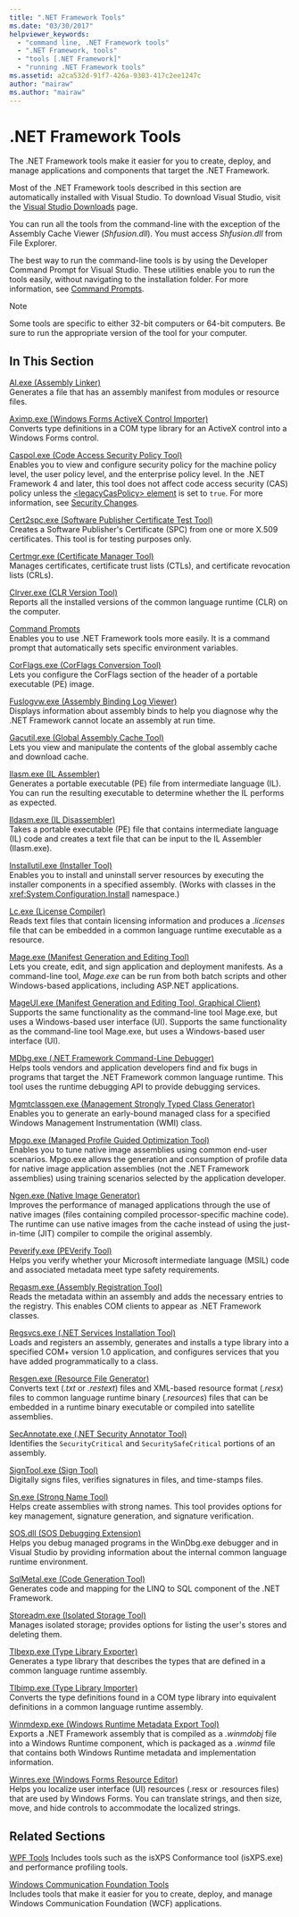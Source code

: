 ```yaml
---
title: ".NET Framework Tools"
ms.date: "03/30/2017"
helpviewer_keywords:
  - "command line, .NET Framework tools"
  - ".NET Framework, tools"
  - "tools [.NET Framework]"
  - "running .NET Framework tools"
ms.assetid: a2ca532d-91f7-426a-9303-417c2ee1247c
author: "mairaw"
ms.author: "mairaw"
---
```

# .NET Framework Tools

The .NET Framework tools make it easier for you to create, deploy, and manage applications and components that target the .NET Framework.

Most of the .NET Framework tools described in this section are automatically installed with Visual Studio. To download Visual Studio, visit the [Visual Studio Downloads](https://visualstudio.microsoft.com/downloads/?utm_medium=microsoft&utm_source=docs.microsoft.com&utm_campaign=inline+link&utm_content=download+vs2019) page.

You can run all the tools from the command-line with the exception of the Assembly Cache Viewer (*Shfusion.dll*). You must access *Shfusion.dll* from File Explorer.
  
The best way to run the command-line tools is by using the Developer Command Prompt for Visual Studio. These utilities enable you to run the tools easily, without navigating to the installation folder. For more information, see [Command Prompts](developer-command-prompt-for-vs.md).

> [!NOTE]
> Some tools are specific to either 32-bit computers or 64-bit computers. Be sure to run the appropriate version of the tool for your computer.

## In This Section

[Al.exe (Assembly Linker)](al-exe-assembly-linker.md)  
Generates a file that has an assembly manifest from modules or resource files.

[Aximp.exe (Windows Forms ActiveX Control Importer)](aximp-exe-windows-forms-activex-control-importer.md)  
Converts type definitions in a COM type library for an ActiveX control into a Windows Forms control.

[Caspol.exe (Code Access Security Policy Tool)](caspol-exe-code-access-security-policy-tool.md)  
Enables you to view and configure security policy for the machine policy level, the user policy level, and the enterprise policy level. In the .NET Framework 4 and later, this tool does not affect code access security (CAS) policy unless the [\<legacyCasPolicy> element](../configure-apps/file-schema/runtime/netfx40-legacysecuritypolicy-element.md) is set to `true`. For more information, see [Security Changes](../security/security-changes.md).

[Cert2spc.exe (Software Publisher Certificate Test Tool)](cert2spc-exe-software-publisher-certificate-test-tool.md)  
Creates a Software Publisher's Certificate (SPC) from one or more X.509 certificates. This tool is for testing purposes only.

[Certmgr.exe (Certificate Manager Tool)](certmgr-exe-certificate-manager-tool.md)  
Manages certificates, certificate trust lists (CTLs), and certificate revocation lists (CRLs).

[Clrver.exe (CLR Version Tool)](clrver-exe-clr-version-tool.md)  
Reports all the installed versions of the common language runtime (CLR) on the computer.

[Command Prompts](developer-command-prompt-for-vs.md)  
Enables you to use .NET Framework tools more easily. It is a command prompt that automatically sets specific environment variables.

[CorFlags.exe (CorFlags Conversion Tool)](corflags-exe-corflags-conversion-tool.md)  
Lets you configure the CorFlags section of the header of a portable executable (PE) image.

[Fuslogvw.exe (Assembly Binding Log Viewer)](fuslogvw-exe-assembly-binding-log-viewer.md)  
Displays information about assembly binds to help you diagnose why the .NET Framework cannot locate an assembly at run time.

[Gacutil.exe (Global Assembly Cache Tool)](gacutil-exe-gac-tool.md)  
Lets you view and manipulate the contents of the global assembly cache and download cache.

[Ilasm.exe (IL Assembler)](ilasm-exe-il-assembler.md)  
Generates a portable executable (PE) file from intermediate language (IL). You can run the resulting executable to determine whether the IL performs as expected.

[Ildasm.exe (IL Disassembler)](ildasm-exe-il-disassembler.md)  
Takes a portable executable (PE) file that contains intermediate language (IL) code and creates a text file that can be input to the IL Assembler (Ilasm.exe).

[Installutil.exe (Installer Tool)](installutil-exe-installer-tool.md)  
Enables you to install and uninstall server resources by executing the installer components in a specified assembly. (Works with classes in the <xref:System.Configuration.Install> namespace.)

[Lc.exe (License Compiler)](lc-exe-license-compiler.md)  
Reads text files that contain licensing information and produces a *.licenses* file that can be embedded in a common language runtime executable as a resource.

[Mage.exe (Manifest Generation and Editing Tool)](mage-exe-manifest-generation-and-editing-tool.md)  
Lets you create, edit, and sign application and deployment manifests. As a command-line tool, *Mage.exe* can be run from both batch scripts and other Windows-based applications, including ASP.NET applications.

[MageUI.exe (Manifest Generation and Editing Tool, Graphical Client)](mageui-exe-manifest-generation-and-editing-tool-graphical-client.md)  
Supports the same functionality as the command-line tool Mage.exe, but uses a Windows-based user interface (UI). Supports the same functionality as the command-line tool Mage.exe, but uses a Windows-based user interface (UI).

[MDbg.exe (.NET Framework Command-Line Debugger)](mdbg-exe.md)  
Helps tools vendors and application developers find and fix bugs in programs that target the .NET Framework common language runtime. This tool uses the runtime debugging API to provide debugging services.

[Mgmtclassgen.exe (Management Strongly Typed Class Generator)](mgmtclassgen-exe.md)  
Enables you to generate an early-bound managed class for a specified Windows Management Instrumentation (WMI) class.

[Mpgo.exe (Managed Profile Guided Optimization Tool)](mpgo-exe-managed-profile-guided-optimization-tool.md)  
Enables you to tune native image assemblies using common end-user scenarios. Mpgo.exe allows the generation and consumption of profile data for native image application assemblies (not the .NET Framework assemblies) using training scenarios selected by the application developer.

[Ngen.exe (Native Image Generator)](ngen-exe-native-image-generator.md)  
Improves the performance of managed applications through the use of native images (files containing compiled processor-specific machine code). The runtime can use native images from the cache instead of using the just-in-time (JIT) compiler to compile the original assembly.

[Peverify.exe (PEVerify Tool)](peverify-exe-peverify-tool.md)  
Helps you verify whether your Microsoft intermediate language (MSIL) code and associated metadata meet type safety requirements.

[Regasm.exe (Assembly Registration Tool)](regasm-exe-assembly-registration-tool.md)  
Reads the metadata within an assembly and adds the necessary entries to the registry. This enables COM clients to appear as .NET Framework classes.

[Regsvcs.exe (.NET Services Installation Tool)](regsvcs-exe-net-services-installation-tool.md)  
Loads and registers an assembly, generates and installs a type library into a specified COM+ version 1.0 application, and configures services that you have added programmatically to a class.

[Resgen.exe (Resource File Generator)](resgen-exe-resource-file-generator.md)  
Converts text (*.txt* or *.restext*) files and XML-based resource format (*.resx*) files to common language runtime binary (*.resources*) files that can be embedded in a runtime binary executable or compiled into satellite assemblies.

[SecAnnotate.exe (.NET Security Annotator Tool)](secannotate-exe-net-security-annotator-tool.md)  
Identifies the `SecurityCritical` and `SecuritySafeCritical` portions of an assembly.

[SignTool.exe (Sign Tool)](signtool-exe.md)  
Digitally signs files, verifies signatures in files, and time-stamps files.

[Sn.exe (Strong Name Tool)](sn-exe-strong-name-tool.md)  
Helps create assemblies with strong names. This tool provides options for key management, signature generation, and signature verification.

[SOS.dll (SOS Debugging Extension)](sos-dll-sos-debugging-extension.md)  
Helps you debug managed programs in the WinDbg.exe debugger and in Visual Studio by providing information about the internal common language runtime environment.

[SqlMetal.exe (Code Generation Tool)](sqlmetal-exe-code-generation-tool.md)  
Generates code and mapping for the LINQ to SQL component of the .NET Framework.

[Storeadm.exe (Isolated Storage Tool)](storeadm-exe-isolated-storage-tool.md)  
Manages isolated storage; provides options for listing the user's stores and deleting them.

[Tlbexp.exe (Type Library Exporter)](tlbexp-exe-type-library-exporter.md)  
Generates a type library that describes the types that are defined in a common language runtime assembly.

[Tlbimp.exe (Type Library Importer)](tlbimp-exe-type-library-importer.md)  
Converts the type definitions found in a COM type library into equivalent definitions in a common language runtime assembly.

[Winmdexp.exe (Windows Runtime Metadata Export Tool)](winmdexp-exe-windows-runtime-metadata-export-tool.md)  
Exports a .NET Framework assembly that is compiled as a *.winmdobj* file into a Windows Runtime component, which is packaged as a *.winmd* file that contains both Windows Runtime metadata and implementation information.

[Winres.exe (Windows Forms Resource Editor)](winres-exe-windows-forms-resource-editor.md)  
Helps you localize user interface (UI) resources (.resx or .resources files) that are used by Windows Forms. You can translate strings, and then size, move, and hide controls to accommodate the localized strings.

## Related Sections

[WPF Tools](https://docs.microsoft.com/previous-versions/ms742404(v=vs.110))  
Includes tools such as the isXPS Conformance tool (isXPS.exe) and performance profiling tools.

[Windows Communication Foundation Tools](../wcf/tools.md)  
Includes tools that make it easier for you to create, deploy, and manage Windows Communication Foundation (WCF) applications.
